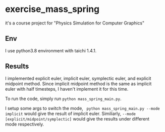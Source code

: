 # exercise_mass_spring
it's a course project for "Physics Simulation for Computer Graphics"

## Env

I use python3.8 environment with taichi 1.4.1.

## Results

I implemented explicit euler, implicit euler, symplectic euler, and explicit midpoint method.
Since implicit midpoint method is the same as implicit euler with half timesteps, I haven't implement it for this time.

To run the code, simply run ``` python mass_spring_main.py ```.

I setup some args to switch the mode, ``` python mass_spring_main.py --mode implicit``` would give the result of implicit euler. Similiarly, ```--mode [explicit/midpoint/symplectic]``` would give the results under different mode respectively.
